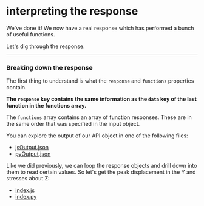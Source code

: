 # interpreting the response

We've done it! We now have a real response which has performed a bunch of useful functions.

Let's dig through the response.

---

### Breaking down the response

The first thing to understand is what the `response` and `functions` properties contain.

**The `response` key contains the same information as the `data` key of the last function in the functions array.**

The `functions` array contains an array of function responses. These are in the same order that was specified in the input object.

You can explore the output of our API object in one of the following files:
* [jsOutput.json](./jsOutput.json)
* [pyOutput.json](./pyOutput.json)

Like we did previously, we can loop the response objects and drill down into them to read certain values. So let's get the peak displacement in the Y and stresses about Z:
* [index.js](./index.js)
* [index.py](./index.py)